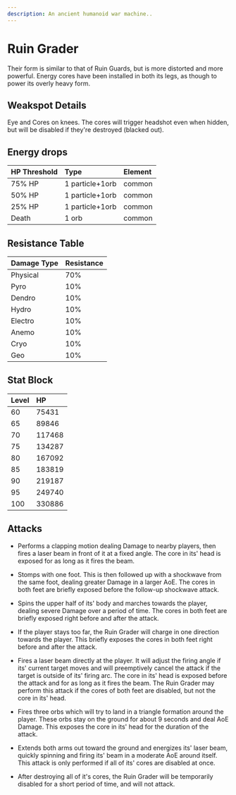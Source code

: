 ```yaml
---
description: An ancient humanoid war machine..
---
```


# Ruin Grader

Their form is similar to that of Ruin Guards, but is more distorted and more powerful. Energy cores have been installed in both its legs, as though to power its overly heavy form.

## Weakspot Details

Eye and Cores on knees. The cores will trigger headshot even when hidden, but will be disabled if they're destroyed (blacked out).

## Energy drops

| HP Threshold | Type            | Element |
| :----------- | :-------------- | :------ |
| 75% HP       | 1 particle+1orb | common  |
| 50% HP       | 1 particle+1orb | common  |
| 25% HP       | 1 particle+1orb | common  |
| Death        | 1 orb           | common  |

## Resistance Table

| Damage Type | Resistance |
| :---------- | :--------- |
| Physical    | 70%        |
| Pyro        | 10%        |
| Dendro      | 10%        |
| Hydro       | 10%        |
| Electro     | 10%        |
| Anemo       | 10%        |
| Cryo        | 10%        |
| Geo         | 10%        |

## Stat Block

| Level | HP     |
| :---- | :----- |
| 60    | 75431  |
| 65    | 89846  |
| 70    | 117468 |
| 75    | 134287 |
| 80    | 167092 |
| 85    | 183819 |
| 90    | 219187 |
| 95    | 249740 |
| 100   | 330886 |

## Attacks

* Performs a clapping motion dealing Damage to nearby players, then fires a laser beam in front of it at a fixed angle. The core in its' head is exposed for as long as it fires the beam.

* Stomps with one foot. This is then followed up with a shockwave from the same foot, dealing greater Damage in a larger AoE. The cores in both feet are briefly exposed before the follow-up shockwave attack.

* Spins the upper half of its' body and marches towards the player, dealing severe Damage over a period of time. The cores in both feet are briefly exposed right before and after the attack.

* If the player stays too far, the Ruin Grader will charge in one direction towards the player. This briefly exposes the cores in both feet right before and after the attack.

* Fires a laser beam directly at the player. It will adjust the firing angle if its' current target moves and will preemptively cancel the attack if the target is outside of its' firing arc. The core in its' head is exposed before the attack and for as long as it fires the beam. The Ruin Grader may perform this attack if the cores of both feet are disabled, but not the core in its' head.

* Fires three orbs which will try to land in a triangle formation around the player. These orbs stay on the ground for about 9 seconds and deal AoE Damage. This exposes the core in its' head for the duration of the attack.

* Extends both arms out toward the ground and energizes its' laser beam, quickly spinning and firing its' beam in a moderate AoE around itself. This attack is only performed if all of its' cores are disabled at once.

* After destroying all of it's cores, the Ruin Grader will be temporarily disabled for a short period of time, and will not attack.

